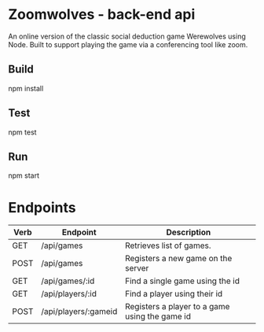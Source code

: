 # Zoomwolves - back-end api

An online version of the classic social deduction game Werewolves using Node. Built to support playing the game via a conferencing tool like zoom.

## Build

npm install

## Test

npm test

## Run

npm start

# Endpoints

| **Verb** | **Endpoint**         | **Description**                                |
| -------- | -------------------- | ---------------------------------------------- |
| GET      | /api/games           | Retrieves list of games.                       |
| POST     | /api/games           | Registers a new game on the server             |
| GET      | /api/games/:id       | Find a single game using the id                |
| GET      | /api/players/:id     | Find a player using their id                   |
| POST     | /api/players/:gameid | Registers a player to a game using the game id |
